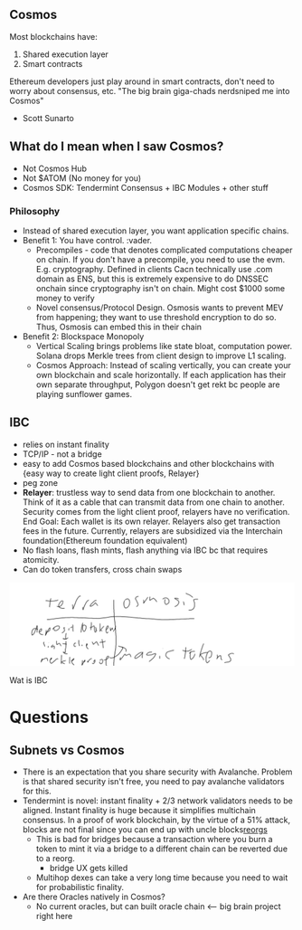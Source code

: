 ## Cosmos
Most blockchains have:
1. Shared execution layer
2. Smart contracts

Ethereum developers just play around in smart contracts, don't need to worry about consensus, etc.
"The big brain giga-chads nerdsniped me into Cosmos"
- Scott Sunarto

## What do I mean when I saw Cosmos?
- Not Cosmos Hub
- Not $ATOM (No money for you)
- Cosmos SDK: Tendermint Consensus + IBC Modules + other stuff

### Philosophy
- Instead of shared execution layer, you want application specific chains.
- Benefit 1: You have control. :vader. 
    - Precompiles - code that denotes complicated computations cheaper on chain. If you don't have a precompile, you need to use the evm. E.g. cryptography. Defined in clients Cacn technically use .com domain as ENS, but this is extremely expensive to do DNSSEC onchain since cryptography isn't on chain. Might cost $1000 some money to verify
    - Novel consensus/Protocol Design. Osmosis wants to prevent MEV from happening; they want to use threshold encryption to do so. Thus, Osmosis can embed this in their chain
- Benefit 2: Blockspace Monopoly
    - Vertical Scaling brings problems like state bloat, computation power. Solana drops Merkle trees from client design to improve L1 scaling.
    - Cosmos Approach: Instead of scaling vertically, you can create your own blockchain and scale horizontally. If each application has their own separate throughput, Polygon doesn't get rekt bc people are playing sunflower games.

## IBC
- relies on instant finality
- TCP/IP - not a bridge
- easy to add Cosmos based blockchains and other blockchains with {easy way to create light client proofs, Relayer}
- peg zone
- **Relayer**: trustless way to send data from one blockchain to another. Think of it as a cable that can transmit data from one chain to another. Security comes from the light client proof, relayers have no verification.
End Goal: Each wallet is its own relayer. Relayers also get transaction fees in the future. Currently, relayers are subsidized via the Interchain foundation(Ethereum foundation equivalent)
- No flash loans, flash mints, flash anything via IBC bc that requires atomicity.
- Can do token transfers, cross chain swaps

![](/media/IBCpic.png)

Wat is IBC

# Questions

## Subnets vs Cosmos
- There is an expectation that you share security with Avalanche. Problem is that shared security isn't free, you need to pay avalanche validators for this. 
- Tendermint is novel: instant finality + 2/3 network validators needs to be aligned. Instant finality is huge because it simplifies multichain consensus. In a proof of work blockchain, by the virtue of a 51% attack, blocks are not final since you can end up with uncle blocks[reorgs](https://medium.com/dragonfly-research/dr-reorg-or-how-i-learned-to-stop-worrying-and-love-mev-2ee72b428d1d)
    - This is bad for bridges because a transaction where you burn a token to mint it via a bridge to a different chain can be reverted due to a reorg.
        - bridge UX gets killed
    - Multihop dexes can take a very long time because you need to wait for probabilistic finality.
- Are there Oracles natively in Cosmos?
    - No current oracles, but can built oracle chain <-- big brain project right here